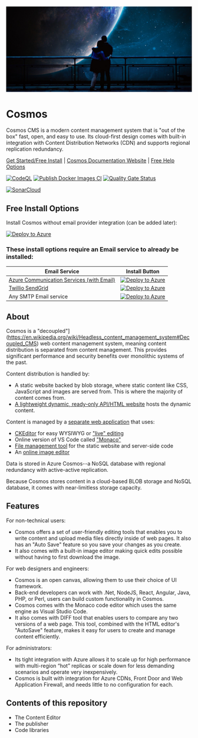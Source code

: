 ![Cosmos CMS Banner Image](couple-8168096_1920.png)
# Cosmos

Cosmos CMS is a modern content management system that is "out of the box" fast, open, and easy to use.  Its cloud-first design comes with built-in integration with Content Distribution Networks (CDN) and supports regional replication redundancy.

[Get Started/Free Install](https://cosmos.moonrise.net) | [Cosmos Documentation Website](https://cosmos.moonrise.net) | [Free Help Options](https://cosmos.moonrise.net/Support)

[![CodeQL](https://github.com/MoonriseSoftwareCalifornia/CosmosCMS/actions/workflows/codeql.yml/badge.svg)](https://github.com/MoonriseSoftwareCalifornia/CosmosCMS/actions/workflows/codeql.yml)
[![Publish Docker Images CI](https://github.com/MoonriseSoftwareCalifornia/CosmosCMS/actions/workflows/docker-image.yml/badge.svg)](https://github.com/MoonriseSoftwareCalifornia/CosmosCMS/actions/workflows/docker-image.yml)
[![Quality Gate Status](https://sonarcloud.io/api/project_badges/measure?project=MoonriseSoftwareCalifornia_CosmosCMS&metric=alert_status)](https://sonarcloud.io/summary/new_code?id=MoonriseSoftwareCalifornia_CosmosCMS)

[![SonarCloud](https://sonarcloud.io/images/project_badges/sonarcloud-white.svg)](https://sonarcloud.io/summary/new_code?id=MoonriseSoftwareCalifornia_CosmosCMS)

## Free Install Options
Install Cosmos without email provider integration (can be added later):

[![Deploy to Azure](https://aka.ms/deploytoazurebutton)](https://portal.azure.com/#create/Microsoft.Template/uri/https%3A%2F%2Fcosmosassets.z22.web.core.windows.net%2FArmTemplates%2FInstallation%2Fazuredeploy-no-email.json)

### These install options require an Email service to already be installed:

| Email Service | Install Button |
| ------------- | -------------- |
| [Azure Communication Services (with Email)](https://learn.microsoft.com/en-us/azure/communication-services/quickstarts/email/send-email?tabs=windows%2Cconnection-string%2Csend-email-and-get-status-async%2Csync-client&pivots=platform-azportal)| [![Deploy to Azure](https://aka.ms/deploytoazurebutton)](https://portal.azure.com/#create/Microsoft.Template/uri/https%3A%2F%2Fcosmosassets.z22.web.core.windows.net%2FArmTemplates%2FInstallation%2Fazuredeploy-azurecomm.json) |
| [Twillio SendGrid](https://sendgrid.com/en-us/partners/azure) | [![Deploy to Azure](https://aka.ms/deploytoazurebutton)](https://portal.azure.com/#create/Microsoft.Template/uri/https%3A%2F%2Fcosmosassets.z22.web.core.windows.net%2FArmTemplates%2FInstallation%2Fazuredeploy-sendgrid.json) |
| Any SMTP Email service | [![Deploy to Azure](https://aka.ms/deploytoazurebutton)](https://portal.azure.com/#create/Microsoft.Template/uri/https%3A%2F%2Fcosmosassets.z22.web.core.windows.net%2FArmTemplates%2FInstallation%2Fazuredeploy-smtp.json) |

## About

Cosmos is a "decoupled"](https://en.wikipedia.org/wiki/Headless_content_management_system#Decoupled_CMS) web content management system, meaning content distribution is separated from content management. This provides significant performance and security benefits over monolithic systems of the past.

Content distribution is handled by:

* A static website backed by blob storage, where static content like CSS, JavaScript and images are served from. This is where the majority of content comes from.
* [A lightweight dynamic, ready-only API/HTML website](https://github.com/MoonriseSoftwareCalifornia/Cosmos/tree/main/WebApps/Publisher) hosts the dynamic content.

Content is managed by a [separate web application](https://github.com/MoonriseSoftwareCalifornia/Cosmos/tree/main/WebApps/Editor) that uses:

* [CKEditor](https://www.cosmoswps.com/cosmos/documentation/creating_content/live_editor) for easy WYSIWYG or ["live" editing](https://www.cosmoswps.com/cosmos/documentation/creating_content/live_editor)
* Online version of VS Code called ["Monaco"](https://microsoft.github.io/monaco-editor/)
* [File management tool](https://www.cosmoswps.com/cosmos/documentation/managing_files) for the static website and server-side code
* An [online image editor](https://www.cosmoswps.com/cosmos/documentation/creating_content/image_editor)

Data is stored in Azure Cosmos--a NoSQL database with regional redundancy with active-active replication.

Because Cosmos stores content in a cloud-based BLOB storage and NoSQL database, it comes with near-limitless storage capacity.

## Features

For non-technical users:
* Cosmos offers a set of user-friendly editing tools that enables you to write content and upload media files directly inside of web pages. It also has an "Auto Save" feature so you save your changes as you create.
* It also comes with a built-in image editor making quick edits possible without having to first download the image.

For web designers and engineers:
* Cosmos is an open canvas, allowing them to use their choice of UI framework.
* Back-end developers can work with .Net, NodeJS, React, Angular, Java, PHP, or Perl, users can build custom functionality in Cosmos.
* Cosmos comes with the Monaco code editor which uses the same engine as Visual Studio Code.
* It also comes with DIFF tool that enables users to compare any two versions of a web page. This tool, combined with the HTML editor's "AutoSave" feature, makes it easy for users to create and manage content efficiently.

For administrators:
* Its tight integration with Azure allows it to scale up for high performance with multi-region “hot” replicas or scale down for less demanding scenarios and operate very inexpensively.
* Cosmos is built with integration for Azure CDNs, Front Door and Web Application Firewall, and needs little to no configuration for each. 

## Contents of this repository

* The Content Editor
* The publisher
* Code libraries

